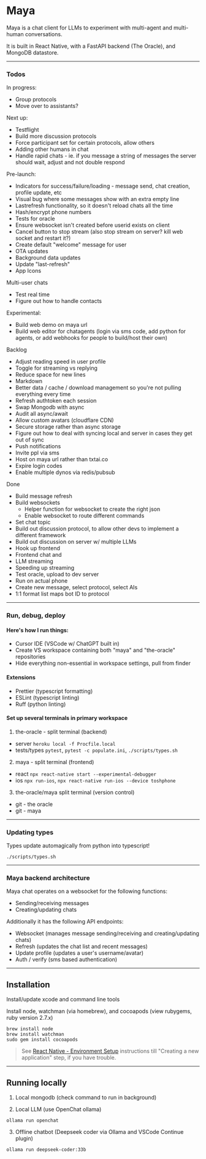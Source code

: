 # Maya

Maya is a chat client for LLMs to experiment with multi-agent and multi-human conversations.

It is built in React Native, with a FastAPI backend (The Oracle), and MongoDB datastore.

---

### Todos

In progress:

- Group protocols
- Move over to assistants?

Next up:

- Testflight
- Build more discussion protocols
- Force participant set for certain protocols, allow others
- Adding other humans in chat
- Handle rapid chats - ie. if you message a string of messages the server should wait, adjust and not double respond

Pre-launch:

- Indicators for success/failure/loading - message send, chat creation, profile update, etc
- Visual bug where some messages show with an extra empty line
- Lastrefresh functionality, so it doesn't reload chats all the time
- Hash/encrypt phone numbers
- Tests for oracle
- Ensure websocket isn't created before userid exists on client
- Cancel button to stop stream (also stop stream on server? kill web socket and restart it?)
- Create default "welcome" message for user
- OTA updates
- Background data updates
- Update "last-refresh"
- App Icons

Multi-user chats

- Test real time
- Figure out how to handle contacts

Experimental:

- Build web demo on maya url
- Build web editor for chatagents (login via sms code, add python for agents, or add webhooks for people to build/host their own)

Backlog

- Adjust reading speed in user profile
- Toggle for streaming vs replying
- Reduce space for new lines
- Markdown
- Better data / cache / download management so you're not pulling everything every time
- Refresh authtoken each session
- Swap Mongodb with async
- Audit all async/await
- Allow custom avatars (cloudflare CDN)
- Secure storage rather than async storage
- Figure out how to deal with syncing local and server in cases they get out of sync
- Push notifications
- Invite ppl via sms
- Host on maya url rather than txtai.co
- Expire login codes
- Enable multiple dynos via redis/pubsub

Done

- Build message refresh
- Build websockets
  - Helper function for websocket to create the right json
  - Enable websocket to route different commands
- Set chat topic
- Build out discussion protocol, to allow other devs to implement a different framework
- Build out discussion on server w/ multiple LLMs
- Hook up frontend
- Frontend chat and
- LLM streaming
- Speeding up streaming
- Test oracle, upload to dev server
- Run on actual phone
- Create new message, select protocol, select AIs
- 1:1 format list maps bot ID to protocol

---

### Run, debug, deploy

#### Here's how I run things:

- Cursor IDE (VSCode w/ ChatGPT built in)
- Create VS workspace containing both "maya" and "the-oracle" repositories
- Hide everything non-essential in workspace settings, pull from finder

#### Extensions

- Prettier (typescript formatting)
- ESLint (typescript linting)
- Ruff (python linting)

#### Set up several terminals in primary workspace

1. the-oracle - split terminal (backend)

- server `heroku local -f Procfile.local`
- tests/types `pytest`, `pytest -c populate.ini`, `./scripts/types.sh`

2. maya - split terminal (frontend)

- react `npx react-native start --experimental-debugger`
- ios `npx run-ios`, `npx react-native run-ios --device toshphone`

3. the-oracle/maya split terminal (version control)

- git - the oracle
- git - maya

---

### Updating types

Types update automagically from python into typescript!

`./scripts/types.sh`

---

### Maya backend architecture

Maya chat operates on a websocket for the following functions:

- Sending/receiving messages
- Creating/updating chats

Additionally it has the following API endpoints:

- Websocket (manages message sending/receiving and creating/updating chats)
- Refresh (updates the chat list and recent messages)
- Update profile (updates a user's username/avatar)
- Auth / verify (sms based authentication)

---

## Installation

Install/update xcode and command line tools

Install node, watchman (via homebrew), and cocoapods (view rubygems, ruby version 2.7.x)

```
brew install node
brew install watchman
sudo gem install cocoapods
```

> See [React Native - Environment Setup](https://reactnative.dev/docs/environment-setup) instructions till "Creating a new application" step, if you have trouble.

---

## Running locally

1. Local mongodb (check command to run in background)

2. Local LLM (use OpenChat ollama)

`ollama run openchat`

3. Offline chatbot (Deepseek coder via Ollama and VSCode Continue plugin)

`ollama run deepseek-coder:33b`
